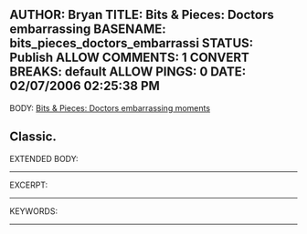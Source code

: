 AUTHOR: Bryan
TITLE: Bits & Pieces: Doctors embarrassing
BASENAME: bits_pieces_doctors_embarrassi
STATUS: Publish
ALLOW COMMENTS: 1
CONVERT BREAKS: __default__
ALLOW PINGS: 0
DATE: 02/07/2006 02:25:38 PM
-----
BODY:
<a title="Bits & Pieces: Doctors embarrassing moments" href="http://bitsandpieces1.blogspot.com/2006/01/doctors-embarrassing-moments.html">Bits & Pieces: Doctors embarrassing moments</a>

Classic.
-----
EXTENDED BODY:

-----
EXCERPT:

-----
KEYWORDS:

-----



